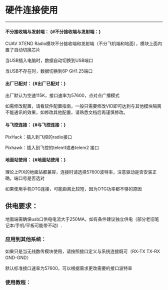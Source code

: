 # 硬件连接使用

---

#### 不分接收端与发射端： {#不分接收端与发射端：}

CUAV XTEND Radio模块不分接收端和发射端（不分飞机端和地面），模块上面内置了自动切换芯片

当USB插入电脑时，数据自动切换到USB端口

当USB不存在时，数据切换到6P GH1.25端口

#### 出厂已配对： {#出厂已配对：}

出厂默认为空速115K，接口速率为57600，点对点广播模式

如需修改配置，请看软件配置指南，一般只需要修改VID即可达到与其他模块隔离不能通讯的效果，如修改其他配置，请熟悉文档后再谨慎修改。

#### 与飞控连接： {#与飞控连接：}

PixHack：插入到飞控的radio接口

Pixhawk：插入到飞控的telem1或者telem2 接口

#### 地面站使用： {#地面站使用：}

理论上PIX的地面站都兼容，连接时请选择57600波特率，注意驱动是否安装正确，端口号是否选对

如果使用手机OTG连接，可能距离比较短，因为OTG功率都不够的原因

## 供电要求：

地面端需确保usb口供电电流大于250MA，如有条件建议独立供电（部分老旧笔记本/手机/平板可能带不动）.

### 应用到其他系统：

如果只是当无线数传模块使用，请按照接口定义与系统连接既可（RX-TX  TX-RX  GND-GND）

默认标准接口速率为57600，可以根据需求更改需要的接口波特率

### 使用教程：



